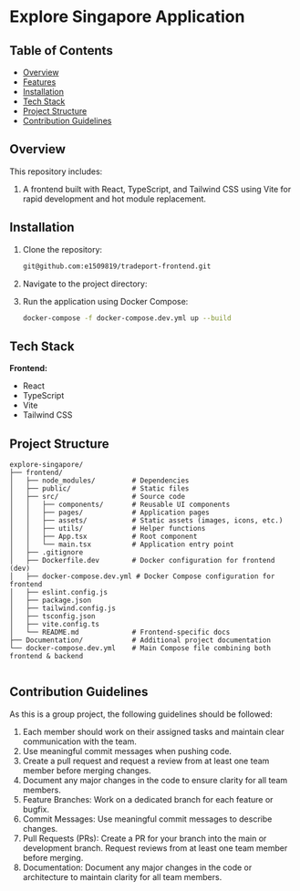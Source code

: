# Explore Singapore Application

## Table of Contents

- [Overview](#overview)
- [Features](#features)
- [Installation](#installation)
- [Tech Stack](#tech-stack)
- [Project Structure](#project-structure)
- [Contribution Guidelines](#contribution-guidelines)

## Overview

This repository includes:

1. A frontend built with React, TypeScript, and Tailwind CSS using Vite for rapid development and hot module replacement.

## Installation

1. Clone the repository:
   ```bash
   git@github.com:e1509819/tradeport-frontend.git
   ```
2. Navigate to the project directory:

3. Run the application using Docker Compose:
   ```bash
   docker-compose -f docker-compose.dev.yml up --build
   ```

## Tech Stack

**Frontend:**

- React
- TypeScript
- Vite
- Tailwind CSS

## Project Structure

```
explore-singapore/
├── frontend/
│   ├── node_modules/         # Dependencies
│   ├── public/               # Static files
│   ├── src/                  # Source code
│   │   ├── components/       # Reusable UI components
│   │   ├── pages/            # Application pages
│   │   ├── assets/           # Static assets (images, icons, etc.)
│   │   ├── utils/            # Helper functions
│   │   ├── App.tsx           # Root component
│   │   └── main.tsx          # Application entry point
│   ├── .gitignore
│   ├── Dockerfile.dev        # Docker configuration for frontend (dev)
│   ├── docker-compose.dev.yml # Docker Compose configuration for frontend
│   ├── eslint.config.js
│   ├── package.json
│   ├── tailwind.config.js
│   ├── tsconfig.json
│   ├── vite.config.ts
│   └── README.md             # Frontend-specific docs
├── Documentation/            # Additional project documentation
└── docker-compose.dev.yml    # Main Compose file combining both frontend & backend


```

## Contribution Guidelines

As this is a group project, the following guidelines should be followed:

1. Each member should work on their assigned tasks and maintain clear communication with the team.
2. Use meaningful commit messages when pushing code.
3. Create a pull request and request a review from at least one team member before merging changes.
4. Document any major changes in the code to ensure clarity for all team members.
5. Feature Branches: Work on a dedicated branch for each feature or bugfix.
6. Commit Messages: Use meaningful commit messages to describe changes.
7. Pull Requests (PRs): Create a PR for your branch into the main or development branch. Request reviews from at least one team member before merging.
8. Documentation: Document any major changes in the code or architecture to maintain clarity for all team members.
